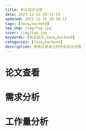 ```yaml
---
title: 毕业设计记录
date: 2023-12-15 20:14:13
updated: 2023-12-15 20:14:13
tags: [Java,backend]
top_img: /img/tag.jpg
cover: /img/tag.jpg
keywords: [毕业设计,Java,backend]
categories: [Java,backend]
description: 用来记录自己的毕业设计过程
---
```


# 论文查看

# 需求分析

# 工作量分析